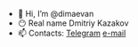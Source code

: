 - 👋 Hi, I’m @dimaevan
- 😶 Real name Dmitriy Kazakov
- 📫 Contacts: [Telegram](https://t.me/dimaevan) [e-mail](dimaevan@ya.ru)
